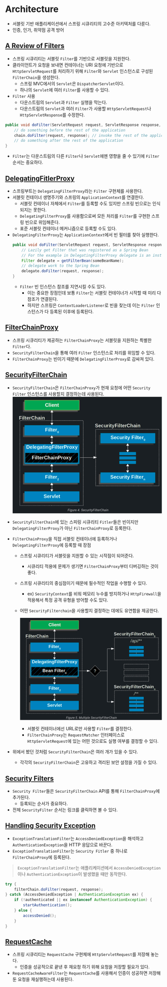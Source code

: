 # Architecture

- 서블릿 기반 애플리케이션에서 스프링 시큐리티의 고수준 아키텍처를 다룬다.
- 인증, 인가, 취약점 공격 방어

## [A Review of Filters](https://docs.spring.io/spring-security/reference/servlet/architecture.html#servlet-filters-review)

- 스프링 시큐리티는 서블릿 `Filter`를 기반으로 서블릿을 지원한다.
- 클라이언트가 요청을 보내면 컨테이너는 URI 요청에 기반으로`HttpServletRequest`를 처리하기 위해 `Filter`와 `Servlet` 인스턴스로 구성된 `FilterChain`을 생성한다.
    - 스프링 MVC에서의 `Servlet`은 `DispatcherServlet`이다.
    - 하나의 `Servlet`에 여러 `Filter`를 사용할 수 있다.
- `Filter` 사용
    - 다운스트림의 `Servlet`과 `Filter` 실행을 막는다.
    - 다운스트림의 `Servlet`과 여러 `Filter`가 사용할 `HttpServletRequest`나 `HttpServletResponse`를 수정한다.

```java
public void doFilter(ServletRequest request, ServletResponse response, FilterChain chain) {
	// do something before the rest of the application
    chain.doFilter(request, response); // invoke the rest of the application
    // do something after the rest of the application
}
```

- `Filter`는 다운스트림의 다른 `Filter`나 `Servlet`에멘 영향을 줄 수 있기에 `Filter` 순서는 중요하다.

## [DelegatingFitlerProxy](https://docs.spring.io/spring-security/reference/servlet/architecture.html#servlet-delegatingfilterproxy)

- 스프링부트는 `DelegatingFilterProxy`라는 `Filter` 구현체를 사용한다.
- 서블릿 컨테이너 생명주기와 스프링의 `ApplicationContext`를 연결한다.
    - 서블릿 컨테이너 자체에서 `Filter`를 등록할 수도 있지만 스프링 빈으로는 인식되지는 못한다.
    - `DelegatingFilterProxy`를 사용함으로써 모든 처리를 `Filter`를 구현한 스프링 빈으로 위임해준다.
    - 표준 서블릿 컨테이너 메커니즘으로 등록할 수도 있다.
- `DelegatingFilterProxy`는 `ApplicationContext`에서 빈 필터를 찾아 실행한다.
    ```java
    public void doFilter(ServletRequest request, ServletResponse response, FilterChain chain) {
        // Lazily get Filter that was registered as a Spring Bean
        // For the example in DelegatingFilterProxy delegate is an instance of Bean Filter0
        Filter delegate = getFilterBean(someBeanName);
        // delegate work to the Spring Bean
        delegate.doFilter(request, response);
    }
    ```
    - `Filter` 빈 인스턴스 참조를 지연시킬 수도 있다.
        - 이는 중요한 장점인데 보통 `Filter`는 서블릿 컨테이너가 시작할 때 미리 다 참조가 연결된다.
        - 하지만 스프링은 `ContextLoaderListener`로 빈을 찾는데 이는 `Filter` 인스턴스가 다 등록된 이후에 등록된다.
## [FilterChainProxy](https://docs.spring.io/spring-security/reference/servlet/architecture.html#servlet-filterchainproxy)

- 스프링 시큐리티가 제공하는 `FilterChainProxy`는 서블릿을 지원하는 특별한 `Filter`다.
- `SecurityFilterChain`을 통해 여러 `Filter` 인스턴스로 처리를 위임할 수 있다.
- `FilterChainProxy`는 빈이기 때문에 `DelegatingFilterProxy`로 감싸져 있다.

## [SecurityFilterChain](https://docs.spring.io/spring-security/reference/servlet/architecture.html#servlet-securityfilterchain)

- `SecurityFilterChain`은 `FilterChainProxy`가 현재 요청에 어떤 `Security Filter` 인스턴스를 사용할지 결정하는데 사용된다.
![img.png](../../../../image/securityfilterchain.png)

- `SecurityFilterChain`에 있는 스피링 시큐리티 `Fitler`들은 빈이지만 `DelegatingFilterProxy`가 아닌 `FilterChainProxy`로 등록한다.
- `FilterChainProxy`을 직접 서블릿 컨테이너에 등록하거나 `DelegatingFilterProxy`에 등록할 때 장점
    - 스프링 시큐리티가 서블릿을 지원할 수 있는 시작점이 되어준다.
        - 시큐리티 적용에 문제가 생기면 `FilterChainProxy`부터 디버깅하는 것이 좋다.
    - 스프링 시큐리티의 중심점이기 때문에 필수적인 작업을 수행할 수 있다.
        - ex) `SecurityContext`를 비워 메모리 누수를 방지하거나 `HttpFirewall`을 적용해서 특정 공격 유형을 방어할 수도 있다.
    - 어떤 `SecurityFilterchain`을 사용할지 결정하는 데에도 유연함을 제공한다.

      ![img.png](../../../../image/securityfilterchains.png)

        - 서블릿 컨테이너에선 URL로만 사용할 `Filter`를 결정한다.
        - `FilterChainProxy`는 `RequestMatcher` 인터페이스로 `HttpServletRequest`에 있는 어떤 것으로도 실행 여부를 결정할 수 있다.
- 위에서 봤던 것처럼 `SecurityFilterChain`은 여러 개가 있을 수 있다.
    - 각각의 `SecurityFilterChain`은 고유하고 격리된 보안 설정을 가질 수 있다.

## [Security Filters](https://docs.spring.io/spring-security/reference/servlet/architecture.html#servlet-security-filters)

- `Security Filter`들은 `SecurityFilterChain` API를 통해 `FilterChainProxy`에 추가된다.
    - 등록되는 순서가 중요하다.
- 전체 `SecurityFilter` 순서는 링크를 클릭하면 볼 수 있다.

## [Handling Security Exception](https://docs.spring.io/spring-security/reference/servlet/architecture.html#servlet-exceptiontranslationfilter)

- `ExceptionTranslationFilter`는 `AccessDeniedException`을 해석하고 `AuthenticationException`을 HTTP 응답으로 바꾼다.
- `ExceptionTranslationFilter`는 `Security Fitler` 중 하나로 `FilterChainProxy`에 등록된다.

> `ExceptionTranslationFilter`는 애플리케이션에서 `AccessDeniedException`이나 `AuthenticationException`이 발생했을 때만 동작한다.
>

```java
try {
	filterChain.doFilter(request, response);
} catch (AccessDeniedException | AuthenticationException ex) {
	if (!authenticated || ex instanceof AuthenticationException) {
		startAuthentication();
	} else {
		accessDenied();
	}
}
```

## [RequestCache](https://docs.spring.io/spring-security/reference/servlet/architecture.html#requestcache)

- 스프링 시큐리티는 `RequestCache` 구현체에 `HttpServletRequest`를 저장해 놓는다.
    - 인증을 성공적으로 끝낸 후 재요청 하기 위해 요청을 저장할 필요가 있다.
- `RequestCacheAwareFilter`는 `RequestCache`를 사용해서 인증이 성공하면 저장해둔 요청을 재실행하는데 사용된다.
